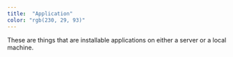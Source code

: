 ```yaml
---
title:  "Application"
color: "rgb(230, 29, 93)"
---
```


These are things that are installable applications on either a server or a local machine.